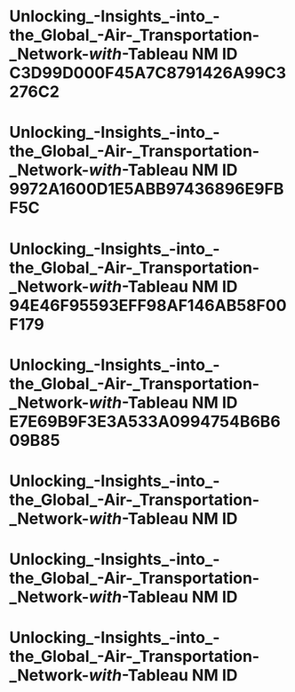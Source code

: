 # Unlocking_-Insights_-into_-the_Global_-Air-_Transportation-_Network-_with_-Tableau NM ID C3D99D000F45A7C8791426A99C3276C2
# Unlocking_-Insights_-into_-the_Global_-Air-_Transportation-_Network-_with_-Tableau NM ID 9972A1600D1E5ABB97436896E9FBF5C
# Unlocking_-Insights_-into_-the_Global_-Air-_Transportation-_Network-_with_-Tableau NM ID 94E46F95593EFF98AF146AB58F00F179
# Unlocking_-Insights_-into_-the_Global_-Air-_Transportation-_Network-_with_-Tableau NM ID E7E69B9F3E3A533A0994754B6B609B85
# Unlocking_-Insights_-into_-the_Global_-Air-_Transportation-_Network-_with_-Tableau NM ID 
# Unlocking_-Insights_-into_-the_Global_-Air-_Transportation-_Network-_with_-Tableau NM ID
# Unlocking_-Insights_-into_-the_Global_-Air-_Transportation-_Network-_with_-Tableau NM ID 
